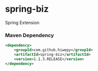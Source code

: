 # spring-biz
Spring Extension

### Maven Dependency

``` xml
<dependency>
	<groupId>com.github.hiwepy</groupId>
	<artifactId>spring-biz</artifactId>
	<version>1.1.3.RELEASE</version>
</dependency>
```